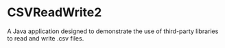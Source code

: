 # CSVReadWrite2
A Java application designed to demonstrate the use of third-party libraries to read and write .csv files.
